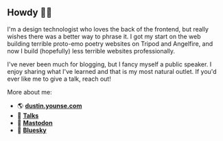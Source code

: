 ## Howdy 👋🤠

I'm a design technologist who loves the back of the frontend, but really wishes there was a better way to phrase it. I got my start on the web building terrible proto-emo poetry websites on Tripod and Angelfire, and now I build (hopefully) less terrible websites professionally.

I've never been much for blogging, but I fancy myself a public speaker. I enjoy sharing what I've learned and that is my most natural outlet. If you'd ever like me to give a talk, reach out!

More about me:

- 🌎 [**dustin.younse.com**](https://dustin.younse.com)
- 💬 [**Talks**](https://dustin.younse.com/speaking/)
- 🦣 [**Mastodon**](https://hachyderm.io/@milsyobtaf)
- 🦋 [**Bluesky**](https://bsky.app/profile/milsyobtaf.sacpack.org)
